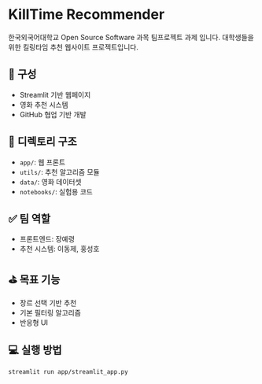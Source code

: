 # KillTime Recommender

한국외국어대학교 Open Source Software 과목 팀프로젝트 과제 입니다.
대학생들을 위한 킬링타임 추천 웹사이트 프로젝트입니다.

## 🧩 구성
- Streamlit 기반 웹페이지
- 영화 추천 시스템
- GitHub 협업 기반 개발

## 📁 디렉토리 구조
- `app/`: 웹 프론트
- `utils/`: 추천 알고리즘 모듈
- `data/`: 영화 데이터셋
- `notebooks/`: 실험용 코드

## ✅ 팀 역할
- 프론트엔드: 장예령
- 추천 시스템: 이동제, 홍성호

## ⛳ 목표 기능
- 장르 선택 기반 추천
- 기본 필터링 알고리즘
- 반응형 UI

## 💻 실행 방법
```bash
streamlit run app/streamlit_app.py
